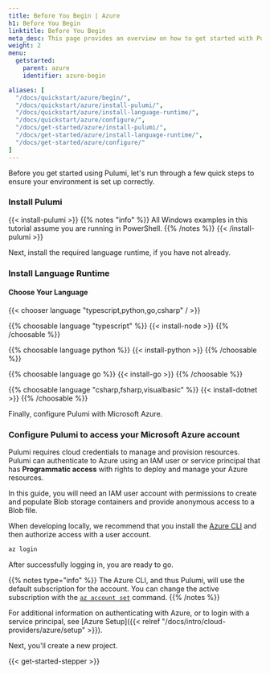 ```yaml
---
title: Before You Begin | Azure
h1: Before You Begin
linktitle: Before You Begin
meta_desc: This page provides an overview on how to get started with Pulumi when starting an Azure project.
weight: 2
menu:
  getstarted:
    parent: azure
    identifier: azure-begin

aliases: [
  "/docs/quickstart/azure/begin/",
  "/docs/quickstart/azure/install-pulumi/",
  "/docs/quickstart/azure/install-language-runtime/",
  "/docs/quickstart/azure/configure/",
  "/docs/get-started/azure/install-pulumi/",
  "/docs/get-started/azure/install-language-runtime/",
  "/docs/get-started/azure/configure/"
]
---
```


Before you get started using Pulumi, let's run through a few quick steps to ensure your environment is set up correctly.

### Install Pulumi

{{< install-pulumi >}}
{{% notes "info" %}}
All Windows examples in this tutorial assume you are running in PowerShell.
{{% /notes %}}
{{< /install-pulumi >}}

Next, install the required language runtime, if you have not already.

### Install Language Runtime

#### Choose Your Language

{{< chooser language "typescript,python,go,csharp" / >}}

{{% choosable language "typescript" %}}
{{< install-node >}}
{{% /choosable %}}

{{% choosable language python %}}
{{< install-python >}}
{{% /choosable %}}

{{% choosable language go %}}
{{< install-go >}}
{{% /choosable %}}

{{% choosable language "csharp,fsharp,visualbasic" %}}
{{< install-dotnet >}}
{{% /choosable %}}

Finally, configure Pulumi with Microsoft Azure.

### Configure Pulumi to access your Microsoft Azure account

Pulumi requires cloud credentials to manage and provision resources. Pulumi can authenticate to Azure using an IAM user or service principal that has **Programmatic access** with rights to deploy and manage your Azure resources.

In this guide, you will need an IAM user account with permissions to create and populate Blob storage containers and provide anonymous access to a Blob file.

When developing locally, we recommend that you install the [Azure CLI](https://docs.microsoft.com/en-us/cli/azure/install-azure-cli) and then authorize access with a user account.

```bash
az login
```

After successfully logging in, you are ready to go.

{{% notes type="info" %}}
The Azure CLI, and thus Pulumi, will use the default subscription for the account. You can change the active subscription with the [`az account set`](https://docs.microsoft.com/en-us/cli/azure/account?view=azure-cli-latest#az_account_set) command.
{{% /notes %}}

For additional information on authenticating with Azure, or to login with a service principal, see [Azure Setup]({{< relref "/docs/intro/cloud-providers/azure/setup" >}}).

Next, you'll create a new project.

{{< get-started-stepper >}}
